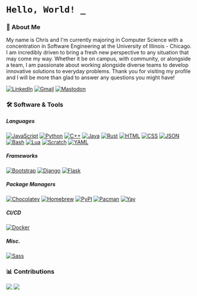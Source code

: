 # `Hello, World! _`

### 📔 About Me

My name is Chris and I'm currently majoring in Computer Science with a concentration in Software Engineering at the University of Illinois - Chicago. I am incredibly driven to bring a fresh new perspective to any situation that may come my way. Whether it be on campus, with community, or alongside a team, I am passionate about working alongside diverse teams to develop innovative solutions to everyday problems. Thank you for visiting my profile and I will be more than glad to answer any questions you might have!

[![LinkedIn](https://img.shields.io/badge/linkedin-%230077B5.svg?style=for-the-badge&logo=linkedin&logoColor=white)](https://www.linkedin.com/in/christian-alexander-marrero-464710334/)
[![Gmail](https://img.shields.io/badge/Gmail-D14836?style=for-the-badge&logo=gmail&logoColor=white)](mailto:christianmarrerose@gmail.com)
[![Mastodon](https://img.shields.io/badge/-MASTODON-%232B90D9?style=for-the-badge&logo=mastodon&logoColor=white)](https://mastodon.social/@CXL)

### 🛠️ Software & Tools
##### Languages
[![JavaScript](https://img.shields.io/badge/JavaScript-F7DF1E?logo=javascript&logoColor=000&style=for-the-badge)](#)
[![Python](https://img.shields.io/badge/Python-3776AB?logo=python&logoColor=fff&style=for-the-badge)](#)
[![C++](https://img.shields.io/badge/C++-00599C?logo=cplusplus&logoColor=fff&style=for-the-badge)](#)
[![Java](https://img.shields.io/badge/Java-%23ED8B00.svg?logo=openjdk&logoColor=white&style=for-the-badge)](#)
[![Rust](https://img.shields.io/badge/Rust-%23000000.svg?e&logo=rust&logoColor=white&style=for-the-badge)](#)
[![HTML](https://img.shields.io/badge/HTML-%23E34F26.svg?logo=html5&logoColor=white&style=for-the-badge)](#)
[![CSS](https://img.shields.io/badge/CSS-1572B6?logo=css3&logoColor=fff&style=for-the-badge)](#)
[![JSON](https://img.shields.io/badge/JSON-000?logo=json&logoColor=fff&style=for-the-badge)](#)
[![Bash](https://img.shields.io/badge/Bash-4EAA25?logo=gnubash&logoColor=fff&style=for-the-badge)](#)
[![Lua](https://img.shields.io/badge/Lua-%232C2D72.svg?logo=lua&logoColor=white&style=for-the-badge)](#)
[![Scratch](https://img.shields.io/badge/Scratch-4D97FF?logo=scratch&logoColor=fff&style=for-the-badge)](#)
[![YAML](https://img.shields.io/badge/YAML-CB171E?logo=yaml&logoColor=fff&style=for-the-badge)](#)
##### Frameworks
[![Bootstrap](https://img.shields.io/badge/Bootstrap-7952B3?logo=bootstrap&logoColor=fff&style=for-the-badge)](#)
[![Django](https://img.shields.io/badge/Django-%23092E20.svg?logo=django&logoColor=white&style=for-the-badge)](#)
[![Flask](https://img.shields.io/badge/Flask-000?logo=flask&logoColor=fff&style=for-the-badge)](#)
##### Package Managers
[![Chocolatey](https://img.shields.io/badge/Chocolatey-80B5E3?logo=chocolatey&logoColor=fff&style=for-the-badge)](#)
[![Homebrew](https://img.shields.io/badge/Homebrew-FBB040?logo=homebrew&logoColor=fff&style=for-the-badge)](#)
[![PyPI](https://img.shields.io/badge/PyPI-3775A9?logo=pypi&logoColor=fff&style=for-the-badge)](#)
[![Pacman](https://img.shields.io/badge/Pacman-%232B90D9?logo=archlinux&logoColor=fff&style=for-the-badge)](#)
[![Yay](https://img.shields.io/badge/Yay-%232B90D9?logo=archlinux&logoColor=fff&style=for-the-badge)](#)
##### CI/CD
[![Docker](https://img.shields.io/badge/Docker-2496ED?logo=docker&logoColor=fff&style=for-the-badge)](#)
##### Misc.
[![Sass](https://img.shields.io/badge/Sass-C69?logo=sass&logoColor=fff&style=for-the-badge)](#)

### 📊 Contributions

<picture>
  <source
    srcset="https://github-readme-stats.vercel.app/api?username=chris-gits&show_icons=true&theme=dark"
    media="(prefers-color-scheme: dark)"
  />
  <source
    srcset="https://github-readme-stats.vercel.app/api?username=chris-gits&show_icons=true"
    media="(prefers-color-scheme: light), (prefers-color-scheme: no-preference)"
  />
  <img src="https://github-readme-stats.vercel.app/api?username=chris-gits&show_icons=true" />
</picture>

<picture>
  <source
    srcset="https://github-readme-stats.vercel.app/api/top-langs/?username=chris-gits&show_icons=true&theme=dark"
    media="(prefers-color-scheme: dark)"
  />
  <source
    srcset="https://github-readme-stats.vercel.app/api/top-langs/?username=chris-gits&show_icons=true"
    media="(prefers-color-scheme: light), (prefers-color-scheme: no-preference)"
  />
  <img src="https://github-readme-stats.vercel.app/api/top-langs/?username=chris-gits&show_icons=true" />
</picture>
